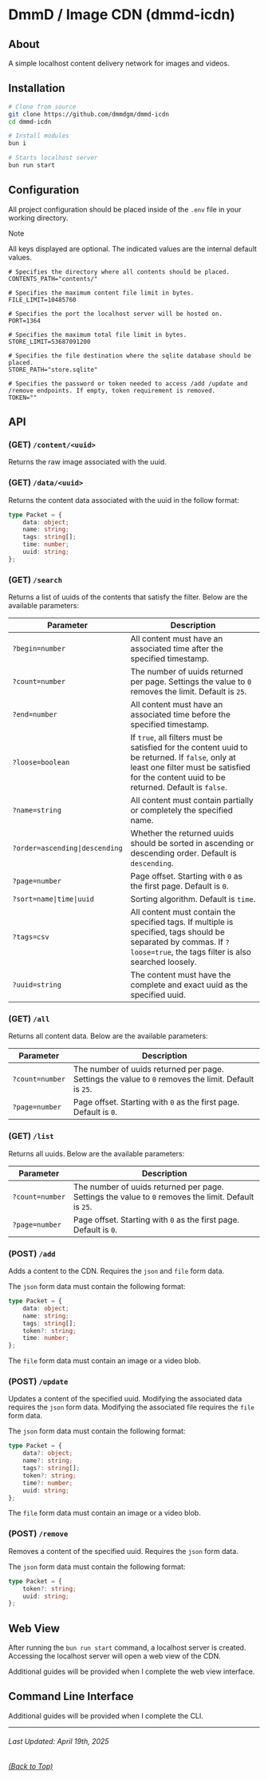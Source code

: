 # DmmD / Image CDN (dmmd-icdn)

## About

A simple localhost content delivery network for images and videos.

## Installation

```sh
# Clone from source
git clone https://github.com/dmmdgm/dmmd-icdn
cd dmmd-icdn

# Install modules
bun i

# Starts localhost server
bun run start
```

## Configuration

All project configuration should be placed inside of the `.env` file in your working directory.

> [!NOTE]
> All keys displayed are optional. The indicated values are the internal default values.

```env
# Specifies the directory where all contents should be placed.
CONTENTS_PATH="contents/"

# Specifies the maximum content file limit in bytes.
FILE_LIMIT=10485760

# Specifies the port the localhost server will be hosted on.
PORT=1364

# Specifies the maximum total file limit in bytes.
STORE_LIMIT=53687091200

# Specifies the file destination where the sqlite database should be placed.
STORE_PATH="store.sqlite"

# Specifies the password or token needed to access /add /update and /remove endpoints. If empty, token requirement is removed.
TOKEN=""
```

## API

### (GET) `/content/<uuid>`

Returns the raw image associated with the uuid.

### (GET) `/data/<uuid>`

Returns the content data associated with the uuid in the follow format:

```ts
type Packet = {
    data: object;
    name: string;
    tags: string[];
    time: number;
    uuid: string;
};
```

### (GET) `/search`

Returns a list of uuids of the contents that satisfy the filter. Below are the available parameters:

| Parameter | Description |
|-|-|
| <code style="text-wrap: nowrap">?begin=number</code> | All content must have an associated time after the specified timestamp. |
| <code style="text-wrap: nowrap">?count=number</code> | The number of uuids returned per page. Settings the value to `0` removes the limit. Default is `25`. |
| <code style="text-wrap: nowrap">?end=number</code> | All content must have an associated time before the specified timestamp. |
| <code style="text-wrap: nowrap">?loose=boolean</code> | If `true`, all filters must be satisfied for the content uuid to be returned. If `false`, only at least one filter must be satisfied for the content uuid to be returned. Default is `false`. |
| <code style="text-wrap: nowrap">?name=string</code> | All content must contain partially or completely the specified name. |
| <code style="text-wrap: nowrap">?order=ascending\|descending</code> | Whether the returned uuids should be sorted in ascending or descending order. Default is `descending`. |
| <code style="text-wrap: nowrap">?page=number</code> | Page offset. Starting with `0` as the first page. Default is `0`. |
| <code style="text-wrap: nowrap">?sort=name\|time\|uuid</code> | Sorting algorithm. Default is `time`. |
| <code style="text-wrap: nowrap">?tags=csv</code> | All content must contain the specified tags. If multiple is specified, tags should be separated by commas. If `?loose=true`, the tags filter is also searched loosely. |
| <code style="text-wrap: nowrap">?uuid=string</code> | The content must have the complete and exact uuid as the specified uuid. |

### (GET) `/all`

Returns all content data. Below are the available parameters:

| Parameter | Description |
|-|-|
| <code style="text-wrap: nowrap">?count=number</code> | The number of uuids returned per page. Settings the value to `0` removes the limit. Default is `25`. |
| <code style="text-wrap: nowrap">?page=number</code> | Page offset. Starting with `0` as the first page. Default is `0`. |

### (GET) `/list`

Returns all uuids. Below are the available parameters:

| Parameter | Description |
|-|-|
| <code style="text-wrap: nowrap">?count=number</code> | The number of uuids returned per page. Settings the value to `0` removes the limit. Default is `25`. |
| <code style="text-wrap: nowrap">?page=number</code> | Page offset. Starting with `0` as the first page. Default is `0`. |

### (POST) `/add`

Adds a content to the CDN. Requires the `json` and `file` form data.

The `json` form data must contain the following format:
```ts
type Packet = {
    data: object;
    name: string;
    tags: string[];
    token?: string;
    time: number;
};
```

The `file` form data must contain an image or a video blob.

### (POST) `/update`

Updates a content of the specified uuid. Modifying the associated data requires the `json` form data. Modifying the associated file requires the `file` form data.

The `json` form data must contain the following format:
```ts
type Packet = {
    data?: object;
    name?: string;
    tags?: string[];
    token?: string;
    time?: number;
    uuid: string;
};
```

The `file` form data must contain an image or a video blob.

### (POST) `/remove`

Removes a content of the specified uuid. Requires the `json` form data.

The `json` form data must contain the following format:
```ts
type Packet = {
    token?: string;
    uuid: string;
};
```

## Web View
After running the `bun run start` command, a localhost server is created. Accessing the localhost server will open a web view of the CDN.

Additional guides will be provided when I complete the web view interface.

## Command Line Interface
Additional guides will be provided when I complete the CLI.

---

###### Last Updated: April 19th, 2025
###### [(Back to Top)](#dmmd--image-cdn-dmmd-icdn)
